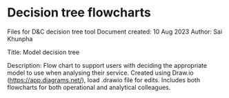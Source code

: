 # Decision tree flowcharts
Files for D&amp;C decision tree tool
Document created: 	10 Aug 2023
Author: 		Sai Khunpha

Title: 			Model decision tree

Description:
Flow chart to support users with deciding the appropriate model to use when analysing their service. Created using Draw.io (https://app.diagrams.net/), load .drawio file for edits.
Includes both flowcharts for both operational and analytical colleagues.
